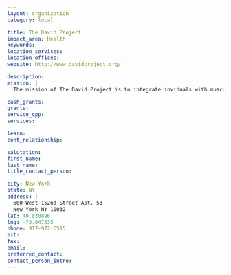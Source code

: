 ```yaml
---
layout: organization
category: local

title: The David Project
impact_area: Health
keywords: 
location_services: 
location_offices: 
website: http://www.davidproject.org/

description: 
mission: |
  The mission of The David Project is to integrate inviduals with muscular dystrophy more fully into their community. It accomplishes this goal through advocacy, educational outreach, and other services.

cash_grants: 
grants: 
service_opp: 
services: 

learn: 
cont_relationship: 

salutation: 
first_name: 
last_name: 
title_contact_person: 

city: New York
state: NY
address: |
  600 West 152nd Street Apt. 53  
  New York NY 10032
lat: 40.830896
lng: -73.947335
phone: 917-972-6515
ext: 
fax: 
email: 
preferred_contact: 
contact_person_intro: 
---
```

